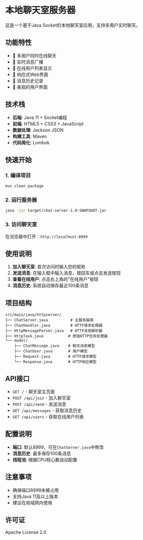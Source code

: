 # 本地聊天室服务器

这是一个基于Java Socket的本地聊天室应用，支持多用户实时聊天。

## 功能特性

- 🚀 多用户同时在线聊天
- 💬 实时消息广播
- 👥 在线用户列表显示
- 📱 响应式Web界面
- 🔄 消息历史记录
- 🎨 美观的用户界面

## 技术栈

- **后端**: Java 11 + Socket编程
- **前端**: HTML5 + CSS3 + JavaScript
- **数据处理**: Jackson JSON
- **构建工具**: Maven
- **代码简化**: Lombok

## 快速开始

### 1. 编译项目
```bash
mvn clean package
```

### 2. 运行服务器
```bash
java -jar target/chat-server-1.0-SNAPSHOT.jar
```

### 3. 访问聊天室
在浏览器中打开：`http://localhost:8999`

## 使用说明

1. **加入聊天室**: 首次访问时输入您的昵称
2. **发送消息**: 在输入框中输入消息，按回车或点击发送按钮
3. **查看在线用户**: 点击右上角的"在线用户"按钮
4. **消息历史**: 系统自动保存最近100条消息

## 项目结构

```
src/main/java/httpserver/
├── ChatServer.java          # 主服务器类
├── ChatHandler.java         # HTTP请求处理器
├── HttpMessageParser.java   # HTTP消息解析器
├── HttpTask.java           # 原始HTTP任务处理器
└── model/
    ├── ChatMessage.java    # 聊天消息模型
    ├── ChatUser.java       # 用户模型
    ├── Request.java        # HTTP请求模型
    └── Response.java       # HTTP响应模型
```

## API接口

- `GET /` - 聊天室主页面
- `POST /api/join` - 加入聊天室
- `POST /api/send` - 发送消息
- `GET /api/messages` - 获取消息历史
- `GET /api/users` - 获取在线用户列表

## 配置说明

- **端口**: 默认8999，可在`ChatServer.java`中修改
- **消息历史**: 最多保存100条消息
- **线程池**: 根据CPU核心数自动配置

## 注意事项

- 确保端口8999未被占用
- 支持Java 11及以上版本
- 建议在局域网内使用

## 许可证

Apache License 2.0